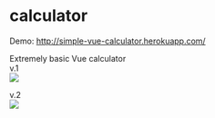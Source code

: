 # calculator

Demo: http://simple-vue-calculator.herokuapp.com/

Extremely basic Vue calculator  
v.1  
![](https://i.imgur.com/DwyFXxm.png)

v.2  
![](https://i.imgur.com/xKzFYTX.png)
